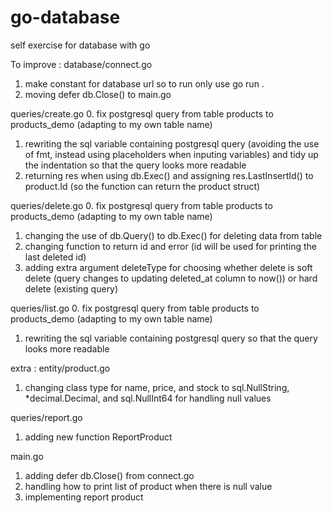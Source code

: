 # go-database
self exercise for database with go

To improve :
database/connect.go
1. make constant for database url so to run only use go run .
2. moving defer db.Close() to main.go

queries/create.go
0. fix postgresql query from table products to products_demo (adapting to my own table name)
1. rewriting the sql variable containing postgresql query (avoiding the use of fmt, instead using placeholders when inputing variables) 
and tidy up the indentation so that the query looks more readable
2. returning res when using db.Exec() and assigning res.LastInsertId() to product.Id (so the function can return the product struct)

queries/delete.go
0. fix postgresql query from table products to products_demo (adapting to my own table name)
1. changing the use of db.Query() to db.Exec() for deleting data from table
2. changing function to return id and error (id will be used for printing the last deleted id)
3. adding extra argument deleteType for choosing whether delete is 
soft delete (query changes to updating deleted_at column to now()) or hard delete (existing query)

queries/list.go
0. fix postgresql query from table products to products_demo (adapting to my own table name)
1. rewriting the sql variable containing postgresql query so that the query looks more readable

extra :
entity/product.go
1. changing class type for name, price, and stock to sql.NullString, *decimal.Decimal, and sql.NullInt64 for handling null values

queries/report.go
1. adding new function ReportProduct

main.go
1. adding defer db.Close() from connect.go
2. handling how to print list of product when there is null value
3. implementing report product
